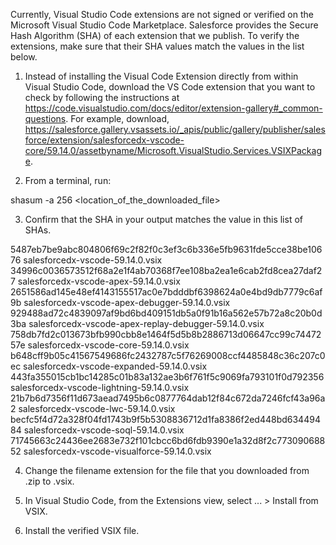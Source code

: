 Currently, Visual Studio Code extensions are not signed or verified on the
Microsoft Visual Studio Code Marketplace. Salesforce provides the Secure Hash
Algorithm (SHA) of each extension that we publish. To verify the extensions,
make sure that their SHA values match the values in the list below.

1. Instead of installing the Visual Code Extension directly from within Visual
   Studio Code, download the VS Code extension that you want to check by
   following the instructions at
   https://code.visualstudio.com/docs/editor/extension-gallery#_common-questions.
   For example, download,
   https://salesforce.gallery.vsassets.io/_apis/public/gallery/publisher/salesforce/extension/salesforcedx-vscode-core/59.14.0/assetbyname/Microsoft.VisualStudio.Services.VSIXPackage.

2. From a terminal, run:

shasum -a 256 <location_of_the_downloaded_file>

3. Confirm that the SHA in your output matches the value in this list of SHAs.

5487eb7be9abc804806f69c2f82f0c3ef3c6b336e5fb9631fde5cce38be10676  salesforcedx-vscode-59.14.0.vsix
34996c0036573512f68a2e1f4ab70368f7ee108ba2ea1e6cab2fd8cea27daf27  salesforcedx-vscode-apex-59.14.0.vsix
2651586ad145e48ef4143155517ac0e7bdddbf6398624a0e4bd9db7779c6af9b  salesforcedx-vscode-apex-debugger-59.14.0.vsix
929488ad72c4839097af9bd6bd409151db5a0f91b16a562e57b72a8c20b0d3ba  salesforcedx-vscode-apex-replay-debugger-59.14.0.vsix
758db7fd2c013673bfb990cbb8e1464f5d5b8b2886713d06647cc99c7447257e  salesforcedx-vscode-core-59.14.0.vsix
b648cff9b05c41567549686fc2432787c5f76269008ccf4485848c36c207c0ec  salesforcedx-vscode-expanded-59.14.0.vsix
443fa355015cb1bc14285c01b83a132ae3b6f761f5c9069fa793101f0d792356  salesforcedx-vscode-lightning-59.14.0.vsix
21b7b6d7356f11d673aead7495b6c0877764dab12f84c672da7246fcf43a96a2  salesforcedx-vscode-lwc-59.14.0.vsix
becfc5f4d72a328f04fd1743b9f5b5308836712d1fa8386f2ed448bd63449484  salesforcedx-vscode-soql-59.14.0.vsix
71745663c24436ee2683e732f101cbcc6bd6fdb9390e1a32d8f2c77309068852  salesforcedx-vscode-visualforce-59.14.0.vsix


4. Change the filename extension for the file that you downloaded from .zip to
.vsix.

5. In Visual Studio Code, from the Extensions view, select ... > Install from
VSIX.

6. Install the verified VSIX file.

